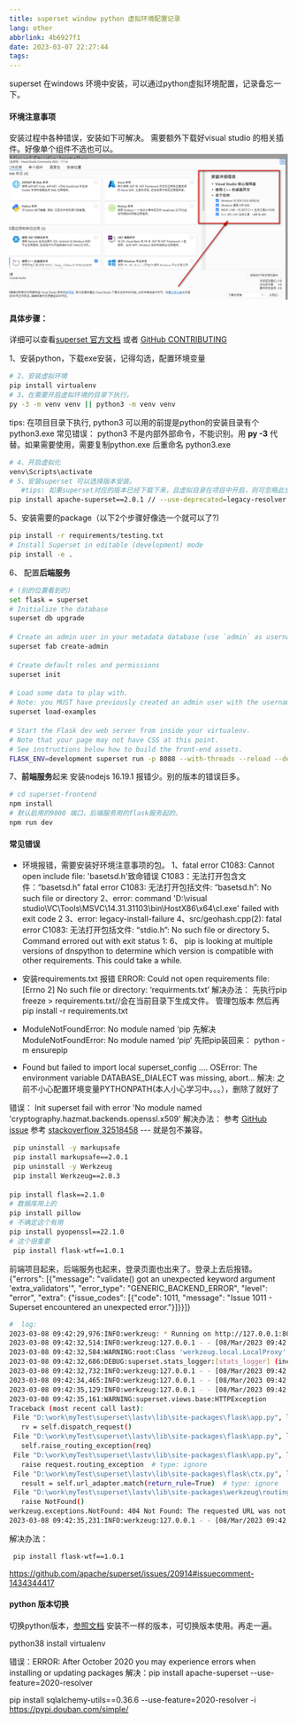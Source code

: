 ```yaml
---
title: superset window python 虚拟环境配置记录
lang: other
abbrlink: 4b6927f1
date: 2023-03-07 22:27:44
tags:
---
```


superset 在windows 环境中安装，可以通过python虚拟环境配置，记录备忘一下。

#### **环境注意事项**
安装过程中各种错误，安装如下可解决。
需要额外下载好visual studio 的相关插件。好像单个组件不选也可以。![详情如图](../../images/superset_20230304172137.jpg)
<!-- more -->
#### **具体步骤：**
详细可以查看[superset 官方文档](https://superset.apache.org/docs/installation/installing-superset-from-scratch) 或者 [GitHub CONTRIBUTING](https://github.com/apache/superset/blob/master/CONTRIBUTING.md#documentation)

1、安装python，下载exe安装，记得勾选，配置环境变量
```bash
# 2、安装虚拟环境 
pip install virtualenv 
# 3、在需要开启虚拟环境的目录下执行。
py -3 -m venv venv || python3 -m venv venv 
```
  tips: 在项目目录下执行, python3 可以用的前提是python的安装目录有个python3.exe
  常见错误： python3 不是内部外部命令，不能识别。用 **py -3** 代替。如果需要使用，需要复制python.exe 后重命名 python3.exe
```bash
# 4、开启虚拟化
venv\Scripts\activate 
# 5、安装superset 可以选择版本安装。
   #tips: 如果superset对应的版本已经下载下来，且虚拟目录在项目中开启，则可忽略此步骤。
pip install apache-superset==2.0.1 // --use-deprecated=legacy-resolver
```
5、安装需要的package（以下2个步骤好像选一个就可以了?)
```bash
pip install -r requirements/testing.txt
# Install Superset in editable (development) mode
pip install -e .
```
6、 配置**后端服务**
```bash
# (别的位置看到的)
set flask = superset 
# Initialize the database
superset db upgrade

# Create an admin user in your metadata database (use `admin` as username to be able to load the examples)
superset fab create-admin

# Create default roles and permissions
superset init

# Load some data to play with.
# Note: you MUST have previously created an admin user with the username `admin` for this command to work.
superset load-examples

# Start the Flask dev web server from inside your virtualenv.
# Note that your page may not have CSS at this point.
# See instructions below how to build the front-end assets.
FLASK_ENV=development superset run -p 8088 --with-threads --reload --debugger
```
7、**前端服务**起来
 安装nodejs 16.19.1 报错少。别的版本的错误巨多。
 ```bash
 # cd superset-frontend
 npm install 
 # 默认启用的9000 端口，后端服务用的flask服务起的。
 npm run dev 
 ````


#### 常见错误
+ 环境报错，需要安装好环境注意事项的包。
1、fatal error C1083: Cannot open include file: 'basetsd.h'致命错误 C1083：无法打开包含文件：“basetsd.h”
fatal error C1083: 无法打开包括文件: “basetsd.h”: No such file or directory
2、error: command 'D:\\visual studio\\VC\\Tools\\MSVC\\14.31.31103\\bin\\HostX86\\x64\\cl.exe' failed with exit code 2
3、error: legacy-install-failure
4、src/geohash.cpp(2): fatal error C1083: 无法打开包括文件: “stdio.h”: No such file or directory
5、Command errored out with exit status 1:
6、 pip is looking at multiple versions of dnspython to determine which version is compatible with other requirements. This could take a while.


+ 安装requirements.txt 报错
ERROR: Could not open requirements file: [Errno 2] No such file or directory: ‘requirments.txt’
解决办法：
  先执行pip freeze > requirements.txt//会在当前目录下生成文件。 管理包版本
  然后再pip install -r requirements.txt


+ ModuleNotFoundError: No module named ‘pip
先解决 ModuleNotFoundError: No module named ‘pip‘
先把pip装回来：
python -m ensurepip

+ Found but failed to import local superset_config
....
OSError: The environment variable DATABASE_DIALECT was missing, abort...
解决:
 之前不小心配置环境变量PYTHONPATH(本人小心学习中。。。），删除了就好了

错误：
Init superset fail with error 'No module named 'cryptography.hazmat.backends.openssl.x509'
解决办法： 参考 [GitHub issue](https://github.com/apache/superset/issues/22571)
参考 [stackoverflow 32518458](https://stackoverflow.com/questions/32518458/importerror-no-module-named-cryptography-hazmat-bindings-openssl)
--- 就是包不兼容。

```bash
 pip uninstall -y markupsafe
 pip install markupsafe==2.0.1
 pip uninstall -y Werkzeug
 pip install Werkzeug==2.0.3

pip install flask==2.1.0
# 数据库用上的 
pip install pillow
# 不确定这个有用
pip install pyopenssl==22.1.0
# 这个很重要
 pip install flask-wtf==1.0.1 
```


  前端项目起来，后端服务也起来，登录页面也出来了。登录上去后报错。
 {"errors": [{"message": "validate() got an unexpected keyword argument 'extra_validators'", "error_type": "GENERIC_BACKEND_ERROR", "level": "error", "extra": {"issue_codes": [{"code": 1011, "message": "Issue 1011 - Superset encountered an unexpected error."}]}}]}
 ```bash
#  log:
2023-03-08 09:42:29,976:INFO:werkzeug: * Running on http://127.0.0.1:8088/ (Press CTRL+C to quit)
2023-03-08 09:42:32,514:INFO:werkzeug:127.0.0.1 - - [08/Mar/2023 09:42:32] "GET / HTTP/1.1" 302 -
2023-03-08 09:42:32,584:WARNING:root:Class 'werkzeug.local.LocalProxy' is not mapped
2023-03-08 09:42:32,686:DEBUG:superset.stats_logger:[stats_logger] (incr) welcome
2023-03-08 09:42:32,732:INFO:werkzeug:127.0.0.1 - - [08/Mar/2023 09:42:32] "GET /superset/welcome/ HTTP/1.1" 302 -
2023-03-08 09:42:34,465:INFO:werkzeug:127.0.0.1 - - [08/Mar/2023 09:42:34] "GET /login/ HTTP/1.1" 200 -
2023-03-08 09:42:35,129:INFO:werkzeug:127.0.0.1 - - [08/Mar/2023 09:42:35] "GET /static/assets/preamble.418fde3b.entry.js HTTP/1.1" 200 -
2023-03-08 09:42:35,161:WARNING:superset.views.base:HTTPException
Traceback (most recent call last):
  File "D:\work\myTest\superset\lastv\lib\site-packages\flask\app.py", line 1523, in full_dispatch_request
    rv = self.dispatch_request()
  File "D:\work\myTest\superset\lastv\lib\site-packages\flask\app.py", line 1499, in dispatch_request
    self.raise_routing_exception(req)
  File "D:\work\myTest\superset\lastv\lib\site-packages\flask\app.py", line 1481, in raise_routing_exception
    raise request.routing_exception  # type: ignore
  File "D:\work\myTest\superset\lastv\lib\site-packages\flask\ctx.py", line 397, in match_request
    result = self.url_adapter.match(return_rule=True)  # type: ignore
  File "D:\work\myTest\superset\lastv\lib\site-packages\werkzeug\routing.py", line 2042, in match
    raise NotFound()
werkzeug.exceptions.NotFound: 404 Not Found: The requested URL was not found on the server. If you entered the URL manually please check your spelling and try again.
2023-03-08 09:42:35,231:INFO:werkzeug:127.0.0.1 - - [08/Mar/2023 09:42:35] "GET /static/assets/menu.926ed779.entry.js HTTP/1.1" 200 -
 ```

解决办法： 
```bash
 pip install flask-wtf==1.0.1 
```
https://github.com/apache/superset/issues/20914#issuecomment-1434344417


 
#### python 版本切换
切换python版本，[参照文档](https://blog.csdn.net/qq_42455308/article/details/129263694)
安装不一样的版本，可切换版本使用。再走一遍。

python38 install virtualenv

错误：ERROR: After October 2020 you may experience errors when installing or updating packages 
解决：pip install apache-superset --use-feature=2020-resolver

pip install sqlalchemy-utils==0.36.6 --use-feature=2020-resolver -i https://pypi.douban.com/simple/


